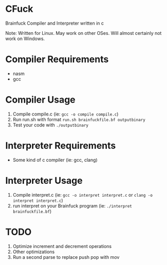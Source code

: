 # CFuck
Brainfuck Compiler and Interpreter written in c

Note: Written for Linux. May work on other OSes. Will almost certainly not work on Windows.

# Compiler Requirements

- nasm
- gcc

# Compiler Usage

1. Compile compile.c (ie: ```gcc -o compile compile.c```)
2. Run run.sh with format ```run.sh brainfuckfile.bf outputbinary```
3. Test your code with ```./outputbinary```

# Interpreter Requirements

- Some kind of c compiler (ie: gcc, clang)

# Interpreter Usage

1. Compile interpret.c (ie: ```gcc -o interpret interpret.c``` or ```clang -o interpret interpret.c```)
2. run interpret on your Brainfuck program (ie: ```./interpret brainfuckfile.bf```)

# TODO

1. Optimize increment and decrement operations
2. Other optimizations
3. Run a second parse to replace push pop with mov
